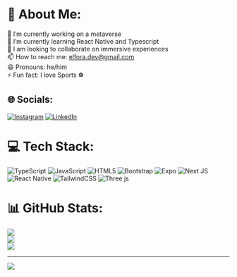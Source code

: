# 💫 About Me:
🔭 I’m currently working on a metaverse<br>🌱 I’m currently learning React Native and Typescript<br>👯 I am looking to collaborate on immersive experiences<br>📫 How to reach me: elfora.dev@gmail.com<br>😄 Pronouns: he/him<br>⚡ Fun fact: I love Sports ⚽


## 🌐 Socials:
[![Instagram](https://img.shields.io/badge/Instagram-%23E4405F.svg?logo=Instagram&logoColor=white)](https://instagram.com/elfora.dev) [![LinkedIn](https://img.shields.io/badge/LinkedIn-%230077B5.svg?logo=linkedin&logoColor=white)](https://linkedin.com/in/angel-delgado-dev) 

# 💻 Tech Stack:
![TypeScript](https://img.shields.io/badge/typescript-%23007ACC.svg?style=for-the-badge&logo=typescript&logoColor=white) ![JavaScript](https://img.shields.io/badge/javascript-%23323330.svg?style=for-the-badge&logo=javascript&logoColor=%23F7DF1E) ![HTML5](https://img.shields.io/badge/html5-%23E34F26.svg?style=for-the-badge&logo=html5&logoColor=white) ![Bootstrap](https://img.shields.io/badge/bootstrap-%238511FA.svg?style=for-the-badge&logo=bootstrap&logoColor=white) ![Expo](https://img.shields.io/badge/expo-1C1E24?style=for-the-badge&logo=expo&logoColor=#D04A37) ![Next JS](https://img.shields.io/badge/Next-black?style=for-the-badge&logo=next.js&logoColor=white) ![React Native](https://img.shields.io/badge/react_native-%2320232a.svg?style=for-the-badge&logo=react&logoColor=%2361DAFB) ![TailwindCSS](https://img.shields.io/badge/tailwindcss-%2338B2AC.svg?style=for-the-badge&logo=tailwind-css&logoColor=white) ![Three js](https://img.shields.io/badge/threejs-black?style=for-the-badge&logo=three.js&logoColor=white)
# 📊 GitHub Stats:
![](https://github-readme-stats.vercel.app/api?username=ForaAngel&theme=dark&hide_border=false&include_all_commits=true&count_private=true)<br/>
![](https://github-readme-streak-stats.herokuapp.com/?user=ForaAngel&theme=dark&hide_border=false)<br/>
![](https://github-readme-stats.vercel.app/api/top-langs/?username=ForaAngel&theme=dark&hide_border=false&include_all_commits=true&count_private=true&layout=compact)

---
[![](https://visitcount.itsvg.in/api?id=ForaAngel&icon=2&color=8)](https://visitcount.itsvg.in)

<!-- Proudly created with GPRM ( https://gprm.itsvg.in ) -->
